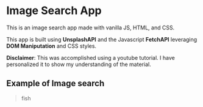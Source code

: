 # Image Search App

This is an image search app made with vanilla JS, HTML, and CSS. 

This app is built using **UnsplashAPI** and the Javascript **FetchAPI** leveraging **DOM Maniputation** and CSS styles.

**Disclaimer**: 
This was accomplished using a youtube tutorial. I have personalized it to show my understanding of the material. 


## Example of Image search 
>fish 

